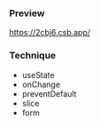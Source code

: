 ### Preview
https://2cbj6.csb.app/

### Technique
+ useState
+ onChange
+ preventDefault
+ slice
+ form
